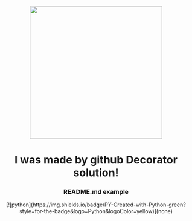 <!--GENERATED-->
<div align="center">
<img src="https://img.freepik.com/free-vector/hand-drawn-flat-design-people-waving-illustration_23-2149207429.jpg" width="350"/>
<h1>I was made by github Decorator solution!</h1>
<h3>README.md example</h3>
</div>
<div align="center">
[![python](https://img.shields.io/badge/PY-Created-with-Python-green?style=for-the-badge&logo=Python&logoColor=yellow)](none)
</div>
<!--END-->
